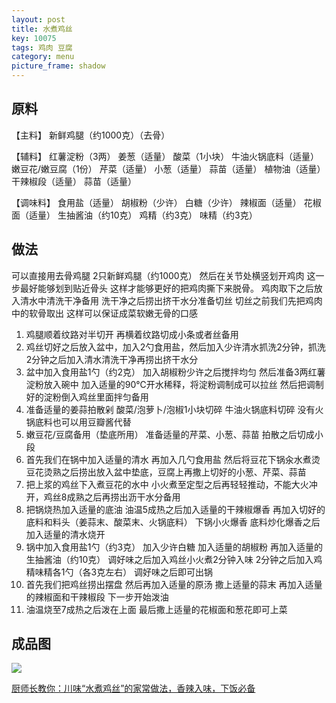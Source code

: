 ```yaml
---
layout: post
title: 水煮鸡丝
key: 10075
tags: 鸡肉 豆腐
category: menu
picture_frame: shadow
---
```


## 原料

【主料】
新鲜鸡腿（约1000克）（去骨）

【辅料】
红薯淀粉（3两）
姜葱（适量）
酸菜（1小块）
牛油火锅底料（适量）
嫩豆花/嫩豆腐（1份）
芹菜（适量）
小葱（适量）
蒜苗（适量）
植物油（适量）
干辣椒段（适量）
蒜苗（适量）

【调味料】
食用盐（适量）
胡椒粉（少许）
白糖（少许）
辣椒面（适量）
花椒面（适量）
生抽酱油（约10克）
鸡精（约3克）
味精（约3克）


<!--more-->

## 做法

可以直接用去骨鸡腿
2只新鲜鸡腿（约1000克） 然后在关节处横竖划开鸡肉 这一步最好能够划到贴近骨头 这样才能够更好的把鸡肉撕下来脱骨。 
鸡肉取下之后放入清水中清洗干净备用 洗干净之后捞出挤干水分准备切丝 切丝之前我们先把鸡肉中的软骨取出 这样可以保证成菜软嫩无骨的口感


1.  鸡腿顺着纹路对半切开 再横着纹路切成小条或者丝备用
2. 鸡丝切好之后放入盆中，加入2勺食用盐，然后加入少许清水抓洗2分钟，抓洗2分钟之后加入清水清洗干净再捞出挤干水分
3.  盆中加入食用盐1勺（约2克） 加入胡椒粉少许之后搅拌均匀 然后准备3两红薯淀粉放入碗中 加入适量的90℃开水稀释，将淀粉调制成可以拉丝 然后把调制好的淀粉倒入鸡丝里面拌匀备用
4. 准备适量的姜蒜拍散剁 酸菜/泡萝卜/泡椒1小块切碎 牛油火锅底料切碎 没有火锅底料也可以用豆瓣酱代替
5. 嫩豆花/豆腐备用（垫底所用） 准备适量的芹菜、小葱、蒜苗 拍散之后切成小段
6. 首先我们在锅中加入适量的清水 再加入几勺食用盐 然后将豆花下锅汆水煮烫 豆花烫熟之后捞出放入盆中垫底，豆腐上再撒上切好的小葱、芹菜、蒜苗
7. 把上浆的鸡丝下入煮豆花的水中 小火煮至定型之后再轻轻推动，不能大火冲开，鸡丝8成熟之后再捞出沥干水分备用
8. 把锅烧热加入适量的底油 油温5成热之后加入适量的干辣椒爆香 再加入切好的底料和料头（姜蒜末、酸菜末、火锅底料） 下锅小火爆香 底料炒化爆香之后加入适量的清水烧开
9. 锅中加入食用盐1勺（约3克） 加入少许白糖 加入适量的胡椒粉 再加入适量的生抽酱油（约10克） 调好味之后加入鸡丝小火煮2分钟入味 2分钟之后加入鸡精味精各1勺（各3克左右） 调好味之后即可出锅
10. 首先我们把鸡丝捞出摆盘 然后再加入适量的原汤 撒上适量的蒜末 再加入适量的辣椒面和干辣椒段 下一步开始泼油
11. 油温烧至7成热之后泼在上面 最后撒上适量的花椒面和葱花即可上菜


## 成品图

![](https://s3.us-west-1.amazonaws.com/menchi.xyz/%E6%B0%B4%E7%85%AE%E9%B8%A1%E4%B8%9D.jpg)

[厨师长教你：川味“水煮鸡丝”的家常做法，香辣入味，下饭必备](https://youtu.be/a5ALB-2q1K4)

